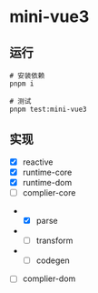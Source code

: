# mini-vue3

## 运行

```shell
# 安装依赖
pnpm i

# 测试
pnpm test:mini-vue3
```

## 实现

- [x] reactive
- [x] runtime-core
- [x] runtime-dom
- [ ] complier-core
- - [x] parse
- - [ ] transform
- - [ ] codegen
- [ ] complier-dom
